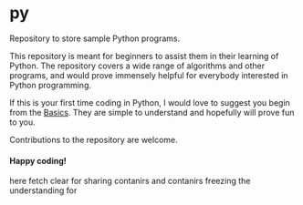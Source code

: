 # py
Repository to store sample Python programs.

This repository is meant for beginners to assist them in their learning of Python. The repository covers a wide range of algorithms and other programs, and would prove immensely helpful for everybody interested in Python programming.

If this is your first time coding in Python, I would love to suggest you begin from the [Basics](https://github.com/Ofgeha-Gelana/py/tree/main/Basics/Exercise). They are simple to understand and hopefully will prove fun to you.


Contributions to the repository are welcome.



#### Happy coding!


here fetch clear for sharing contanirs and contanirs freezing the understanding for